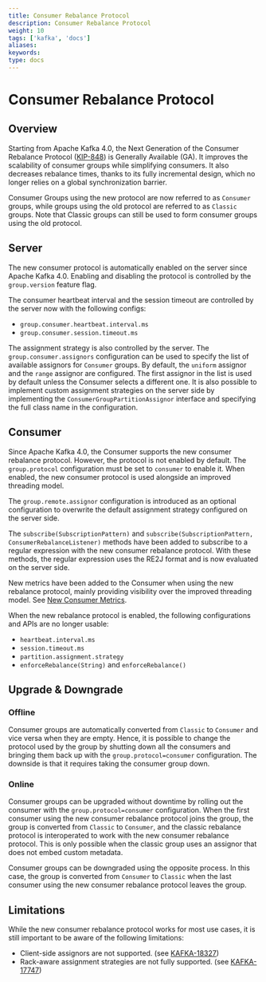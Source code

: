 ```yaml
---
title: Consumer Rebalance Protocol
description: Consumer Rebalance Protocol
weight: 10
tags: ['kafka', 'docs']
aliases: 
keywords: 
type: docs
---
```


# Consumer Rebalance Protocol

## Overview

Starting from Apache Kafka 4.0, the Next Generation of the Consumer Rebalance Protocol ([KIP-848](https://cwiki.apache.org/confluence/x/HhD1D)) is Generally Available (GA). It improves the scalability of consumer groups while simplifying consumers. It also decreases rebalance times, thanks to its fully incremental design, which no longer relies on a global synchronization barrier.

Consumer Groups using the new protocol are now referred to as `Consumer` groups, while groups using the old protocol are referred to as `Classic` groups. Note that Classic groups can still be used to form consumer groups using the old protocol.

## Server

The new consumer protocol is automatically enabled on the server since Apache Kafka 4.0. Enabling and disabling the protocol is controlled by the `group.version` feature flag.

The consumer heartbeat interval and the session timeout are controlled by the server now with the following configs:

  * `group.consumer.heartbeat.interval.ms`
  * `group.consumer.session.timeout.ms`



The assignment strategy is also controlled by the server. The `group.consumer.assignors` configuration can be used to specify the list of available assignors for `Consumer` groups. By default, the `uniform` assignor and the `range` assignor are configured. The first assignor in the list is used by default unless the Consumer selects a different one. It is also possible to implement custom assignment strategies on the server side by implementing the `ConsumerGroupPartitionAssignor` interface and specifying the full class name in the configuration.

## Consumer

Since Apache Kafka 4.0, the Consumer supports the new consumer rebalance protocol. However, the protocol is not enabled by default. The `group.protocol` configuration must be set to `consumer` to enable it. When enabled, the new consumer protocol is used alongside an improved threading model.

The `group.remote.assignor` configuration is introduced as an optional configuration to overwrite the default assignment strategy configured on the server side.

The `subscribe(SubscriptionPattern)` and `subscribe(SubscriptionPattern, ConsumerRebalanceListener)` methods have been added to subscribe to a regular expression with the new consumer rebalance protocol. With these methods, the regular expression uses the RE2J format and is now evaluated on the server side.

New metrics have been added to the Consumer when using the new rebalance protocol, mainly providing visibility over the improved threading model. See [New Consumer Metrics](https://cwiki.apache.org/confluence/x/lQ_TEg).

When the new rebalance protocol is enabled, the following configurations and APIs are no longer usable:

  * `heartbeat.interval.ms`
  * `session.timeout.ms`
  * `partition.assignment.strategy`
  * `enforceRebalance(String)` and `enforceRebalance()`



## Upgrade & Downgrade

### Offline

Consumer groups are automatically converted from `Classic` to `Consumer` and vice versa when they are empty. Hence, it is possible to change the protocol used by the group by shutting down all the consumers and bringing them back up with the `group.protocol=consumer` configuration. The downside is that it requires taking the consumer group down.

### Online

Consumer groups can be upgraded without downtime by rolling out the consumer with the `group.protocol=consumer` configuration. When the first consumer using the new consumer rebalance protocol joins the group, the group is converted from `Classic` to `Consumer`, and the classic rebalance protocol is interoperated to work with the new consumer rebalance protocol. This is only possible when the classic group uses an assignor that does not embed custom metadata.

Consumer groups can be downgraded using the opposite process. In this case, the group is converted from `Consumer` to `Classic` when the last consumer using the new consumer rebalance protocol leaves the group.

## Limitations

While the new consumer rebalance protocol works for most use cases, it is still important to be aware of the following limitations:

  * Client-side assignors are not supported. (see [KAFKA-18327](https://issues.apache.org/jira/browse/KAFKA-18327))
  * Rack-aware assignment strategies are not fully supported. (see [KAFKA-17747](https://issues.apache.org/jira/browse/KAFKA-17747))


